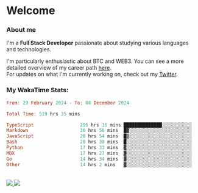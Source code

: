 # Welcome

### About me

I'm a **Full Stack Developer** passionate about studying various languages and technologies. 
</br>

I'm particularly enthusiastic about BTC and WEB3. You can see a more detailed overview of my career path [here](https://yanfer.vercel.app/).
</br>
For updates on what I'm currently working on, check out my [Twitter](https://twitter.com/yamigake).

### My WakaTime Stats:
<!--START_SECTION:waka-->

```haskell
From: 29 February 2024 - To: 08 December 2024

Total Time: 519 hrs 35 mins

TypeScript                 296 hrs 16 mins ██████████████░░░░░░░░░░░   55.52 %
Markdown                   36 hrs 56 mins  █▓░░░░░░░░░░░░░░░░░░░░░░░   06.92 %
JavaScript                 28 hrs 54 mins  █▒░░░░░░░░░░░░░░░░░░░░░░░   05.42 %
Bash                       20 hrs 30 mins  █░░░░░░░░░░░░░░░░░░░░░░░░   03.84 %
Python                     17 hrs 33 mins  ▓░░░░░░░░░░░░░░░░░░░░░░░░   03.29 %
MDX                        17 hrs 27 mins  ▓░░░░░░░░░░░░░░░░░░░░░░░░   03.27 %
Go                         14 hrs 34 mins  ▓░░░░░░░░░░░░░░░░░░░░░░░░   02.73 %
Other                      14 hrs 2 mins   ▓░░░░░░░░░░░░░░░░░░░░░░░░   02.63 %
```

<!--END_SECTION:waka-->

<div style="display: inline_block"><br>
  <a style="border-radius:10px;" href="https://www.linkedin.com/in/yan-fernandes-55a81a201/" target="_blank"><img src="https://skillicons.dev/icons?i=linkedin" target="_blank"</a> 
  <a style="border-radius:10px;" href = "mailto:yanfernandes404@gmail.com"><img src="https://skillicons.dev/icons?i=gmail" target="_blank"></a>
</div>
